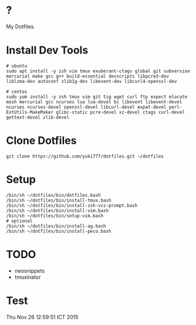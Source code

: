 # ?
My Dotfiles.

# Install Dev Tools
```
# ubuntu
sudo apt install -y zsh vim tmux exuberant-ctags global git subversion mercurial make gcc g++ build-essential devscripts libpcre3-dev liblzma-dev autoconf zlib1g-dev libevent-dev libcurl4-openssl-dev

# centos
sudo yum install -y zsh tmux vim git tig wget curl ftp expect mlocate mosh mercurial gcc ncurses lua lua-devel bc libevent libevent-devel ncurses ncurses-devel openssl-devel libcurl-devel expat-devel perl-ExtUtils-MakeMaker glibc-static pcre-devel xz-devel ctags curl-devel gettext-devel zlib-devel
```

# Clone Dotfiles
```
git clone https://github.com/yuki777/dotfiles.git ~/dotfiles
```

# Setup
```
/bin/sh ~/dotfiles/bin/dotfiles.bash
/bin/sh ~/dotfiles/bin/install-tmux.bash
/bin/sh ~/dotfiles/bin/install-zsh-vcs-prompt.bash
/bin/sh ~/dotfiles/bin/install-vim.bash
/bin/sh ~/dotfiles/bin/setup-vim.bash
# optional
/bin/sh ~/dotfiles/bin/install-ag.bash
/bin/sh ~/dotfiles/bin/install-peco.bash
```

# TODO
- neosnippets
- tmuxinator

# Test
Thu Nov 26 12:59:51 ICT 2015
